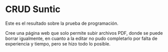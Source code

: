 # CRUD Suntic 

Este es el resultado sobre la prueba de programación. 

Cree una página web que solo permite subir archivos PDF, donde se puede borrar igualmente, en cuanto a la editar no pudo completarlo por falta de experiencia y tiempo, pero se hizo todo lo posible.

